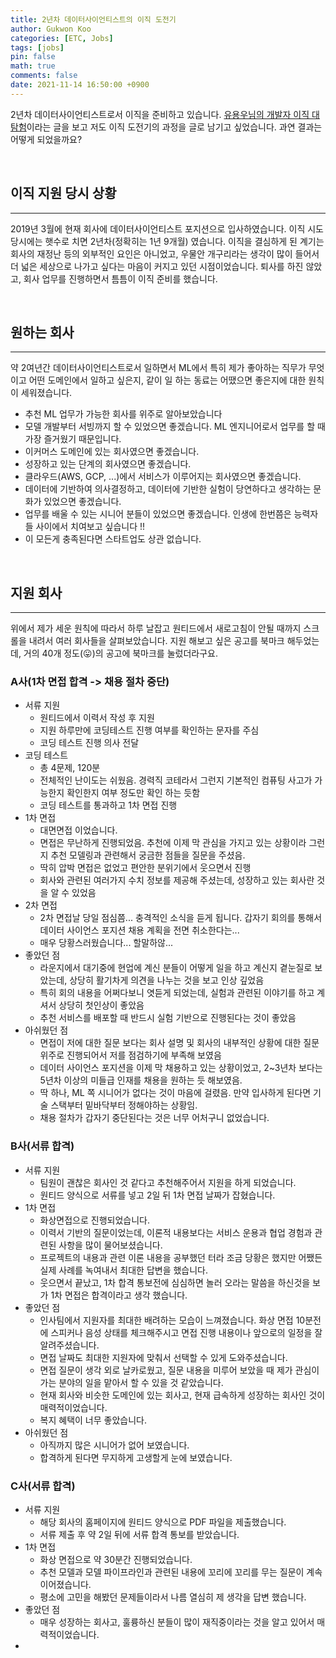 ```yaml
---
title: 2년차 데이터사이언티스트의 이직 도전기
author: Gukwon Koo
categories: [ETC, Jobs]
tags: [jobs]
pin: false
math: true
comments: false
date: 2021-11-14 16:50:00 +0900
---
```


2년차 데이터사이언티스트로서 이직을 준비하고 있습니다. [유용우님의 개발자 이직 대탐험](https://luckyyowu.tistory.com/382)이라는 글을 보고 저도 이직 도전기의 과정을 글로 남기고 싶었습니다. 과연 결과는 어떻게 되었을까요?

<br>

## 이직 지원 당시 상황

---

2019년 3월에 현재 회사에 데이터사이언티스트 포지션으로 입사하였습니다. 이직 시도 당시에는 햇수로 치면 2년차(정확히는 1년 9개월) 였습니다. 이직을 결심하게 된 계기는 회사의 재정난 등의 외부적인 요인은 아니었고, 우물안 개구리라는 생각이 많이 들어서 더 넓은 세상으로 나가고 싶다는 마음이 커지고 있던 시점이었습니다. 퇴사를 하진 않았고, 회사 업무를 진행하면서 틈틈이 이직 준비를 했습니다.

<br>

## 원하는 회사

---

약 2여년간 데이터사이언티스트로서 일하면서 ML에서 특히 제가 좋아하는 직무가 무엇이고 어떤 도메인에서 일하고 싶은지, 같이 일 하는 동료는 어땠으면 좋은지에 대한 원칙이 세워졌습니다.

- 추천 ML 업무가 가능한 회사를 위주로 알아보았습니다
- 모델 개발부터 서빙까지 할 수 있었으면 좋겠습니다. ML 엔지니어로서 업무를 할 때 가장 즐거웠기 때문입니다.
- 이커머스 도메인에 있는 회사였으면 좋겠습니다.
- 성장하고 있는 단계의 회사였으면 좋겠습니다.
- 클라우드(AWS, GCP, ...)에서 서비스가 이루어지는 회사였으면 좋겠습니다.
- 데이터에 기반하여 의사결정하고, 데이터에 기반한 실험이 당연하다고 생각하는 문화가 있었으면 좋겠습니다.
- 업무를 배울 수 있는 시니어 분들이 있었으면 좋겠습니다. 인생에 한번쯤은 능력자들 사이에서 치여보고 싶습니다 !!
- 이 모든게 충족된다면 스타트업도 상관 없습니다.

<br>

## 지원 회사

---

위에서 제가 세운 원칙에 따라서 하루 날잡고 원티드에서 새로고침이 안될 때까지 스크롤을 내려서 여러 회사들을 살펴보았습니다. 지원 해보고 싶은 공고를 북마크 해두었는데, 거의 40개 정도(😛)의 공고에 북마크를 눌렀더라구요.

### A사(1차 면접 합격 -> 채용 절차 중단)

- 서류 지원
  - 원티드에서 이력서 작성 후 지원
  - 지원 하루만에 코딩테스트 진행 여부를 확인하는 문자를 주심
  - 코딩 테스트 진행 의사 전달
- 코딩 테스트
  - 총 4문제, 120분
  - 전체적인 난이도는 쉬웠음. 경력직 코테라서 그런지 기본적인 컴퓨팅 사고가 가능한지 확인한지 여부 정도만 확인 하는 듯함
  - 코딩 테스트를 통과하고 1차 면접 진행
- 1차 면접
  - 대면면접 이었습니다.
  - 면접은 무난하게 진행되었음. 추천에 이제 막 관심을 가지고 있는 상황이라 그런지 추천 모델링과 관련해서 궁금한 점들을 질문을 주셨음.
  - 딱히 압박 면접은 없었고 편안한 분위기에서 웃으면서 진행
  - 회사와 관련된 여러가지 수치 정보를 제공해 주셨는데, 성장하고 있는 회사란 것을 알 수 있었음
- 2차 면접
  - 2차 면접날 당일 점심쯤... 충격적인 소식을 듣게 됩니다. 갑자기 회의를 통해서 데이터 사이언스 포지션 채용 계획을 전면 취소한다는...
  - 매우 당황스러웠습니다... 할말하않...
- 좋았던 점
  - 라운지에서 대기중에 현업에 계신 분들이 어떻게 일을 하고 계신지 곁눈질로 보았는데, 상당히 활기차게 의견을 나누는 것을 보고 인상 깊었음
  - 특히 회의 내용을 어쩌다보니 엿듣게 되었는데, 실험과 관련된 이야기를 하고 계셔서 상당히 첫인상이 좋았음
  - 추천 서비스를 배포할 때 반드시 실험 기반으로 진행된다는 것이 좋았음
- 아쉬웠던 점
  - 면접이 저에 대한 질문 보다는 회사 설명 및 회사의 내부적인 상황에 대한 질문 위주로 진행되어서 저를 점검하기에 부족해 보였음
  - 데이터 사이언스 포지션을 이제 막 채용하고 있는 상황이었고, 2~3년차 보다는 5년차 이상의 미들급 인재를 채용을 원하는 듯 해보였음.
  - 딱 하나, ML 쪽 시니어가 없다는 것이 마음에 걸렸음. 만약 입사하게 된다면 기술 스택부터 밑바닥부터 정해야하는 상황임.
  - 채용 절차가 갑자기 중단된다는 것은 너무 어처구니 없었습니다.

### B사(서류 합격)

- 서류 지원
  - 팀원이 괜찮은 회사인 것 같다고 추천해주어서 지원을 하게 되었습니다.
  - 원티드 양식으로 서류를 넣고 2일 뒤 1차 면접 날짜가 잡혔습니다.
- 1차 면접
  - 화상면접으로 진행되었습니다.
  - 이력서 기반의 질문이었는데, 이론적 내용보다는 서비스 운용과 협업 경험과 관련된 사항을 많이 물어보셨습니다.
  - 프로젝트의 내용과 관련 이론 내용을 공부했던 터라 조금 당황은 했지만 어쨌든 실제 사례를 녹여내서 최대한 답변을 했습니다.
  - 웃으면서 끝났고, 1차 합격 통보전에 심심하면 놀러 오라는 말씀을 하신것을 보가 1차 면접은 합격이라고 생각 했습니다.
- 좋았던 점
  - 인사팀에서 지원자를 최대한 배려하는 모습이 느껴졌습니다. 화상 면접 10분전에 스피커나 음성 상태를 체크해주시고 면접 진행 내용이나 앞으로의 일정을 잘 알려주셨습니다.
  - 면접 날짜도 최대한 지원자에 맞춰서 선택할 수 있게 도와주셨습니다.
  - 면접 질문이 생각 외로 날카로웠고, 질문 내용을 미루어 보았을 때 제가 관심이 가는 분야의 일을 맡아서 할 수 있을 것 같았습니다.
  - 현재 회사와 비슷한 도메인에 있는 회사고, 현재 급속하게 성장하는 회사인 것이 매력적이었습니다.
  - 복지 혜택이 너무 좋았습니다.
- 아쉬웠던 점
  - 아직까지 많은 시니어가 없어 보였습니다.
  - 합격하게 된다면 무지하게 고생할게 눈에 보였습니다.



### C사(서류 합격)

- 서류 지원
  - 해당 회사의 홈페이지에 원티드 양식으로 PDF 파일을 제출했습니다.
  - 서류 제출 후 약 2일 뒤에 서류 합격 통보를 받았습니다.
- 1차 면접
  - 화상 면접으로 약 30분간 진행되었습니다.
  - 추천 모델과 모델 파이프라인과 관련된 내용에 꼬리에 꼬리를 무는 질문이 계속이어졌습니다.
  - 평소에 고민을 해봤던 문제들이라서 나름 열심히 제 생각을 답변 했습니다.
- 좋았던 점
  - 매우 성장하는 회사고, 훌륭하신 분들이 많이 재직중이라는 것을 알고 있어서 매력적이었습니다.
- 